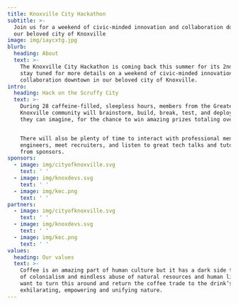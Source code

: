 ```yaml
---
title: Knoxville City Hackathon
subtitle: >-
  Join us for a weekend of civic-minded innovation and collaboration downtown in
  our beloved city of Knoxville
image: img/iaycxtg.jpg
blurb:
  heading: About
  text: >-
    The Knoxville City Hackathon is coming back this summer for its 2nd edition,
    stay tuned for more details on a weekend of civic-minded innovation and
    collaboration downtown in our beloved city of Knoxville.
intro:
  heading: Hack on the Scruffy City
  text: >-
    During 28 caffeine-filled, sleepless hours, members from the Greater
    Knoxville community will brainstorm, build, break, test, and deploy whatever
    they can imagine, for the chance to win amazing prizes totaling over $6,400.


    There will also be plenty of time to interact with professional mentors and
    engineers, meet recruiters, and listen to great tech talks and tutorials
    from sponsors.
sponsors:
  - image: img/cityofknoxville.svg
    text: ' '
  - image: img/knoxdevs.svg
    text: ' '
  - image: img/kec.png
    text: ' '
partners:
  - image: img/cityofknoxville.svg
    text: ' '
  - image: img/knoxdevs.svg
    text: ' '
  - image: img/kec.png
    text: ' '
values:
  heading: Our values
  text: >-
    Coffee is an amazing part of human culture but it has a dark side too – one
    of colonialism and mindless abuse of natural resources and human lives. We
    want to turn this around and return the coffee trade to the drink’s
    exhilarating, empowering and unifying nature.
---
```


